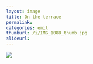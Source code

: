 ```yaml
---
layout: image
title: On the terrace
permalink: 
categories: emil
thumburl: /i/IMG_1088_thumb.jpg
slideurl: 
---
```


![]({{site.url}}/i/on_the_terrace.jpg)

